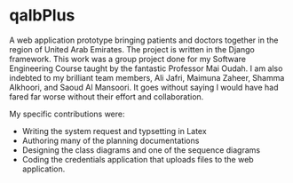 # qalbPlus
A web application prototype bringing patients and doctors together in the region of United Arab Emirates. The project is written in the Django framework. This work was a group project done for my Software Engineering Course taught by the fantastic Professor Mai Oudah. I am also indebted to my brilliant team members, Ali Jafri, Maimuna Zaheer, Shamma Alkhoori, and Saoud Al Mansoori. It goes without saying I would have had fared far worse without their effort and collaboration.

My specific contributions were: 
- Writing the system request and typsetting in Latex
- Authoring many of the planning documentations
- Designing the class diagrams and one of the sequence diagrams
- Coding the credentials application that uploads files to the web application.



